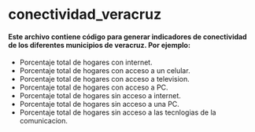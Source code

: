# conectividad_veracruz

#### Este archivo contiene código para generar indicadores de conectividad de los diferentes municipios de veracruz. Por ejemplo:
* Porcentaje total de hogares con internet.
* Porcentaje total de hogares con acceso a un celular.
* Porcentaje total de hogares con acceso a television.
* Porcentaje total de hogares con acceso a PC.
* Porcentaje total de hogares sin acceso a internet. 
* Porcentaje total de hogares sin acceso a una PC.
* Porcentaje total de hogares sin acceso a las tecnlogias de la comunicacion. 
